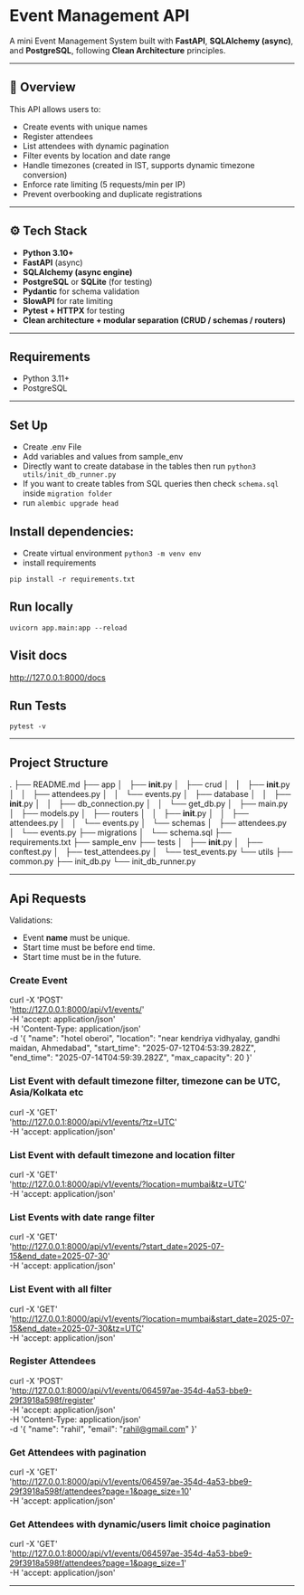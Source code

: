 # Event Management API

A mini Event Management System built with **FastAPI**, **SQLAlchemy (async)**, and **PostgreSQL**, following **Clean Architecture** principles.

---

## 📌 Overview

This API allows users to:

- Create events with unique names
- Register attendees
- List attendees with dynamic pagination
- Filter events by location and date range
- Handle timezones (created in IST, supports dynamic timezone conversion)
- Enforce rate limiting (5 requests/min per IP)
- Prevent overbooking and duplicate registrations

---

## ⚙️ Tech Stack

- **Python 3.10+**
- **FastAPI** (async)
- **SQLAlchemy (async engine)**
- **PostgreSQL** or **SQLite** (for testing)
- **Pydantic** for schema validation
- **SlowAPI** for rate limiting
- **Pytest + HTTPX** for testing
- **Clean architecture + modular separation (CRUD / schemas / routers)**

---

## Requirements

- Python 3.11+
- PostgreSQL

---

## Set Up
- Create .env File
- Add variables and values from sample_env
- Directly want to create database in the tables then run ``` python3 utils/init_db_runner.py ```
- If you want to create tables from SQL queries then check ```schema.sql``` inside ```migration folder```
- run  ``` alembic upgrade head ```

## Install dependencies:
- Create virtual environment
``` python3 -m venv env ```
- install requirements
```
pip install -r requirements.txt
```

## Run locally

``` uvicorn app.main:app --reload ```

## Visit docs

http://127.0.0.1:8000/docs

## Run Tests

``` pytest -v ```

---

## Project Structure

.
├── README.md
├── app
│   ├── __init__.py
│   ├── crud
│   │   ├── __init__.py
│   │   ├── attendees.py
│   │   └── events.py
│   ├── database
│   │   ├── __init__.py
│   │   ├── db_connection.py
│   │   └── get_db.py
│   ├── main.py
│   ├── models.py
│   ├── routers
│   │   ├── __init__.py
│   │   ├── attendees.py
│   │   └── events.py
│   └── schemas
│       ├── attendees.py
│       └── events.py
├── migrations
│   └── schema.sql
├── requirements.txt
├── sample_env
├── tests
│   ├── __init__.py
│   ├── conftest.py
│   ├── test_attendees.py
│   └── test_events.py
└── utils
    ├── common.py
    ├── init_db.py
    └── init_db_runner.py

----

## Api Requests

Validations:
- Event **name** must be unique.
- Start time must be before end time.
- Start time must be in the future.

### Create Event
curl -X 'POST' \
  'http://127.0.0.1:8000/api/v1/events/' \
  -H 'accept: application/json' \
  -H 'Content-Type: application/json' \
  -d '{
  "name": "hotel oberoi",
  "location": "near kendriya vidhyalay, gandhi maidan, Ahmedabad",
  "start_time": "2025-07-12T04:53:39.282Z",
  "end_time": "2025-07-14T04:59:39.282Z",
  "max_capacity": 20
}'

### List Event with default timezone filter, timezone can be UTC, Asia/Kolkata etc
curl -X 'GET' \
  'http://127.0.0.1:8000/api/v1/events/?tz=UTC' \
  -H 'accept: application/json'

### List Event with default timezone and location filter
curl -X 'GET' \
  'http://127.0.0.1:8000/api/v1/events/?location=mumbai&tz=UTC' \
  -H 'accept: application/json'

### List Events with date range filter
curl -X 'GET' \
  'http://127.0.0.1:8000/api/v1/events/?start_date=2025-07-15&end_date=2025-07-30' \
  -H 'accept: application/json'

### List Event with all filter
curl -X 'GET' \
  'http://127.0.0.1:8000/api/v1/events/?location=mumbai&start_date=2025-07-15&end_date=2025-07-30&tz=UTC' \
  -H 'accept: application/json'

### Register Attendees
curl -X 'POST' \
  'http://127.0.0.1:8000/api/v1/events/064597ae-354d-4a53-bbe9-29f3918a598f/register' \
  -H 'accept: application/json' \
  -H 'Content-Type: application/json' \
  -d '{
  "name": "rahil",
  "email": "rahil@gmail.com"
}'

### Get Attendees with pagination
curl -X 'GET' \
  'http://127.0.0.1:8000/api/v1/events/064597ae-354d-4a53-bbe9-29f3918a598f/attendees?page=1&page_size=10' \
  -H 'accept: application/json'

### Get Attendees with dynamic/users limit choice pagination
curl -X 'GET' \
  'http://127.0.0.1:8000/api/v1/events/064597ae-354d-4a53-bbe9-29f3918a598f/attendees?page=1&page_size=1' \
  -H 'accept: application/json'

----